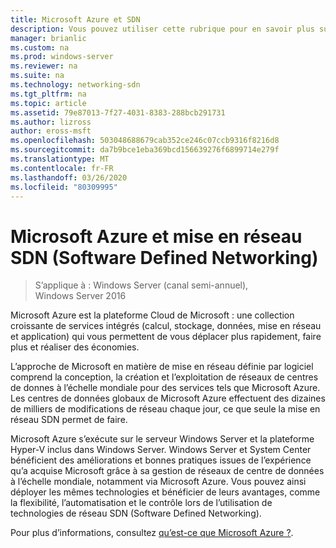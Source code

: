 ```yaml
---
title: Microsoft Azure et SDN
description: Vous pouvez utiliser cette rubrique pour en savoir plus sur les technologies SDN (Software Defined Networking) fournies dans Microsoft Azure.
manager: brianlic
ms.custom: na
ms.prod: windows-server
ms.reviewer: na
ms.suite: na
ms.technology: networking-sdn
ms.tgt_pltfrm: na
ms.topic: article
ms.assetid: 79e87013-7f27-4031-8383-288bcb291731
ms.author: lizross
author: eross-msft
ms.openlocfilehash: 503048688679cab352ce246c07ccb9316f8216d8
ms.sourcegitcommit: da7b9bce1eba369bcd156639276f6899714e279f
ms.translationtype: MT
ms.contentlocale: fr-FR
ms.lasthandoff: 03/26/2020
ms.locfileid: "80309995"
---
```

# <a name="microsoft-azure-and-software-defined-networking"></a>Microsoft Azure et mise en réseau SDN (Software Defined Networking)

>S’applique à : Windows Server (canal semi-annuel), Windows Server 2016

Microsoft Azure est la plateforme Cloud de Microsoft : une collection croissante de services intégrés (calcul, stockage, données, mise en réseau et application) qui vous permettent de vous déplacer plus rapidement, faire plus et réaliser des économies.  
  
L’approche de Microsoft en matière de mise en réseau définie par logiciel comprend la conception, la création et l’exploitation de réseaux de centres de donnes à l’échelle mondiale pour des services tels que Microsoft Azure. Les centres de données globaux de Microsoft Azure effectuent des dizaines de milliers de modifications de réseau chaque jour, ce que seule la mise en réseau SDN permet de faire.  
  
Microsoft Azure s’exécute sur le serveur Windows Server et la plateforme Hyper-V inclus dans Windows Server. Windows Server et System Center bénéficient des améliorations et bonnes pratiques issues de l’expérience qu’a acquise Microsoft grâce à sa gestion de réseaux de centre de données à l’échelle mondiale, notamment via Microsoft Azure. Vous pouvez ainsi déployer les mêmes technologies et bénéficier de leurs avantages, comme la flexibilité, l’automatisation et le contrôle lors de l’utilisation de technologies de réseau SDN (Software Defined Networking).  
  
Pour plus d’informations, consultez [qu’est-ce que Microsoft Azure ?](https://azure.microsoft.com/overview/what-is-azure/?WT.mc_id=azurebg_us_sem_bing_br_nontest_whatisazure_whatisazure&WT.srch=1).  